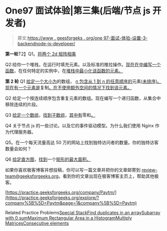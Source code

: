 # One97 面试体验|第三集(后端/节点 js 开发者)

> 原文:[https://www . geesforgeks . org/one 97-面试-体验-设置-3-backendnode-js-developer/](https://www.geeksforgeeks.org/one97-interview-experience-set-3-backendnode-js-developer/)

**第一轮**T2】Q1。[将两个 2d 矩阵相乘](https://practice.geeksforgeeks.org/problems/multiply-matrices/1)

Q2:给你一个堆栈，在运行时填充元素。以及标准的推拉操作。[现在在](https://practice.geeksforgeeks.org/problems/special-stack/1)[中编写一个函数](https://practice.geeksforgeeks.org/problems/special-stack/1)，在任何特定的实例中，在[堆栈中最小化该函数的元素。](https://practice.geeksforgeeks.org/problems/special-stack/1)

**第 2 轮**
Q1 [给定一个大小为](https://practice.geeksforgeeks.org/problems/find-duplicates-in-an-array/1)的数组， [n 包含从 1 到 n 的任意顺序的](https://practice.geeksforgeeks.org/problems/find-duplicates-in-an-array/1)元素[(未排序)。现在有一个元素是](https://practice.geeksforgeeks.org/problems/find-duplicates-in-an-array/1)复制[。在不使用额外空间的情况下找到该元素。](https://practice.geeksforgeeks.org/problems/find-duplicates-in-an-array/1)

Q2 给定一个按连续顺序包含重复元素的数组。现在编写一个递归函数，从集合中移除连续的片段。

Q3 [给定一个数组](https://practice.geeksforgeeks.org/problems/subarray-with-0-sum/0)，[找到子数组](https://practice.geeksforgeeks.org/problems/subarray-with-0-sum/0)，[其中有](https://practice.geeksforgeeks.org/problems/subarray-with-0-sum/0)零和[。](https://practice.geeksforgeeks.org/problems/subarray-with-0-sum/0)

Q4 关于节点 js 的一些讨论。以及它的事件驱动模型。为什么我们使用 Nginx 作为代理服务器。

Q5。在一个每天流量高达 50 万的网站上找到独特访问者的数量。你的独特访客数量会如何？

Q6 [给定直方图](https://practice.geeksforgeeks.org/problems/maximum-rectangular-area-in-a-histogram/0)，[找到](https://practice.geeksforgeeks.org/problems/maximum-rectangular-area-in-a-histogram/0)一个[矩形的](https://practice.geeksforgeeks.org/problems/maximum-rectangular-area-in-a-histogram/0)[最大面积。](https://practice.geeksforgeeks.org/problems/maximum-rectangular-area-in-a-histogram/0)

如果你喜欢极客博客并想投稿，你可以写一篇文章并把你的文章邮寄到 review-team@geeksforgeeks.org。看到你的文章出现在极客博客主页上，帮助其他极客。

[https://practice.geeksforgeeks.org/company/Paytm/](https://practice.geeksforgeeks.org/explore/?company%5B%5D=Paytm&page=1&company%5B%5D=Paytm)

Related Practice Problems[Special Stack](https://practice.geeksforgeeks.org/problems/special-stack/1)[Find duplicates in an array](https://practice.geeksforgeeks.org/problems/find-duplicates-in-an-array/1)[Subarray with 0 sum](https://practice.geeksforgeeks.org/problems/subarray-with-0-sum/0)[Maximum Rectangular Area in a Histogram](https://practice.geeksforgeeks.org/problems/maximum-rectangular-area-in-a-histogram/0)[Multiply Matrices](https://practice.geeksforgeeks.org/problems/multiply-matrices/1)[Consecutive elements](https://practice.geeksforgeeks.org/problems/consecutive-elements/0)